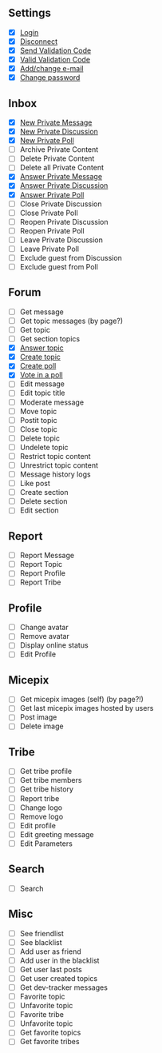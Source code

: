 ## Settings
- [x] [Login](docs/a801api.md#selfconnect--userName-userPassword-)
- [x] [Disconnect](docs/a801api.md#selfdisconnect---)
- [x] [Send Validation Code](docs/a801api.md#selfrequestValidationCode---)
- [x] [Valid Validation Code](docs/a801api.md#selfsendValidationCode--code-)
- [x] [Add/change e-mail](docs/a801api.md#selfsetEmail--email-)
- [x] [Change password](docs/a801api.md#selfsetPassword--password-disconnect-)

## Inbox
- [x] [New Private Message](docs/a801api.md#selfcreatePrivateMessage--destinatary-subject-message-)
- [x] [New Private Discussion](docs/a801api.md#selfcreatePrivateDiscussion--destinataries-subject-message-)
- [x] [New Private Poll](docs/a801api.md#selfcreatePrivatePoll--destinataries-subject-message-pollResponses-settings-)
- [ ] Archive Private Content
- [ ] Delete Private Content
- [ ] Delete all Private Content
- [x] [Answer Private Message](docs/a801api.md#selfanswerConversation--conversationId-answer-)
- [x] [Answer Private Discussion](docs/a801api.md#selfanswerConversation--conversationId-answer-)
- [x] [Answer Private Poll](docs/a801api.md#selfanswerConversation--conversationId-answer-)
- [ ] Close Private Discussion
- [ ] Close Private Poll
- [ ] Reopen Private Discussion
- [ ] Reopen Private Poll
- [ ] Leave Private Discussion
- [ ] Leave Private Poll
- [ ] Exclude guest from Discussion
- [ ] Exclude guest from Poll

## Forum
- [ ] Get message
- [ ] Get topic messages (by page?)
- [ ] Get topic
- [ ] Get section topics
- [x] [Answer topic](docs/a801api.md#selfanswerTopic--message-location-)
- [x] [Create topic](docs/a801api.md#selfcreateTopic--title-message-location-)
- [x] [Create poll](docs/a801api.md#selfcreatePoll--title-message-pollResponses-location-settings-)
- [x] [Vote in a poll](docs/a801api.md#selfanswerPoll--option-location-pollId-)
- [ ] Edit message
- [ ] Edit topic title
- [ ] Moderate message
- [ ] Move topic
- [ ] Postit topic
- [ ] Close topic
- [ ] Delete topic
- [ ] Undelete topic
- [ ] Restrict topic content
- [ ] Unrestrict topic content
- [ ] Message history logs
- [ ] Like post
- [ ] Create section
- [ ] Delete section
- [ ] Edit section

## Report
- [ ] Report Message
- [ ] Report Topic
- [ ] Report Profile
- [ ] Report Tribe

## Profile
- [ ] Change avatar
- [ ] Remove avatar
- [ ] Display online status
- [ ] Edit Profile
	
## Micepix
- [ ] Get micepix images (self) (by page?!)
- [ ] Get last micepix images hosted by users
- [ ] Post image
- [ ] Delete image

## Tribe
- [ ] Get tribe profile
- [ ] Get tribe members
- [ ] Get tribe history
- [ ] Report tribe
- [ ] Change logo
- [ ] Remove logo
- [ ] Edit profile
- [ ] Edit greeting message
- [ ] Edit Parameters

## Search
- [ ] Search

## Misc
- [ ] See friendlist
- [ ] See blacklist
- [ ] Add user as friend
- [ ] Add user in the blacklist
- [ ] Get user last posts
- [ ] Get user created topics
- [ ] Get dev-tracker messages
- [ ] Favorite topic
- [ ] Unfavorite topic
- [ ] Favorite tribe
- [ ] Unfavorite topic
- [ ] Get favorite topics
- [ ] Get favorite tribes